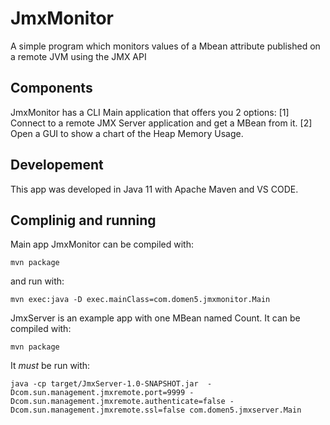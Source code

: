 # JmxMonitor
 A simple program which monitors values of a Mbean attribute published on a remote JVM using the JMX API

## Components
JmxMonitor has a CLI Main application that offers you 2 options:
[1] Connect to a remote JMX Server application and get a MBean from it.
[2] Open a GUI to show a chart of the Heap Memory Usage.

## Developement
This app was developed in Java 11 with Apache Maven and VS CODE.

## Complinig and running
Main app JmxMonitor can be compiled with:
```shell
mvn package
```

and run with:
```shell
mvn exec:java -D exec.mainClass=com.domen5.jmxmonitor.Main
```

JmxServer is an example app with one MBean named Count.
It can be compiled with:
```shell
mvn package
```

It *must* be run with:
```shell
java -cp target/JmxServer-1.0-SNAPSHOT.jar  -Dcom.sun.management.jmxremote.port=9999 -Dcom.sun.management.jmxremote.authenticate=false -Dcom.sun.management.jmxremote.ssl=false com.domen5.jmxserver.Main
```
